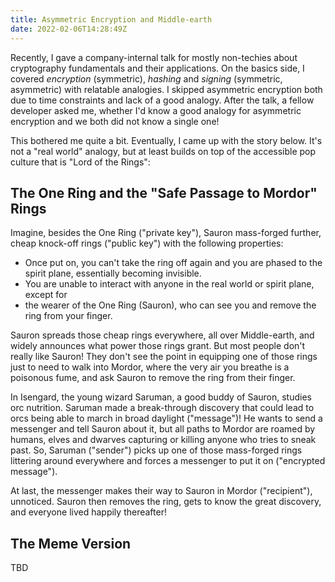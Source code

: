 ```yaml
---
title: Asymmetric Encryption and Middle-earth
date: 2022-02-06T14:28:49Z
---
```


Recently, I gave a company-internal talk for mostly non-techies about cryptography fundamentals and their applications.
On the basics side, I covered *encryption* (symmetric), *hashing* and *signing* (symmetric, asymmetric) with relatable analogies.
I skipped asymmetric encryption both due to time constraints and lack of a good analogy.
After the talk, a fellow developer asked me, whether I'd know a good analogy for asymmetric encryption and we both did not know a single one!

This bothered me quite a bit. Eventually, I came up with the story below.
It's not a "real world" analogy, but at least builds on top of the accessible pop culture that is "Lord of the Rings":

## The One Ring and the "Safe Passage to Mordor" Rings

Imagine, besides the One Ring ("private key"), Sauron mass-forged further, cheap knock-off rings ("public key") with the following properties:

* Once put on, you can't take the ring off again and you are phased to the spirit plane, essentially becoming invisible.
* You are unable to interact with anyone in the real world or spirit plane, except for
* the wearer of the One Ring (Sauron), who can see you and remove the ring from your finger.

Sauron spreads those cheap rings everywhere, all over Middle-earth, and widely announces what power those rings grant.
But most people don't really like Sauron!
They don't see the point in equipping one of those rings just to need to walk into Mordor,
where the very air you breathe is a poisonous fume, and ask Sauron to remove the ring from their finger.

In Isengard, the young wizard Saruman, a good buddy of Sauron, studies orc nutrition.
Saruman made a break-through discovery that could lead to orcs being able to march in broad daylight ("message")!
He wants to send a messenger and tell Sauron about it, but all paths to Mordor are roamed by humans, elves and dwarves capturing or killing
anyone who tries to sneak past.
So, Saruman ("sender") picks up one of those mass-forged rings littering around everywhere and forces a messenger to put it on ("encrypted message").

At last, the messenger makes their way to Sauron in Mordor ("recipient"), unnoticed.
Sauron then removes the ring, gets to know the great discovery, and everyone lived happily thereafter!

## The Meme Version

TBD
